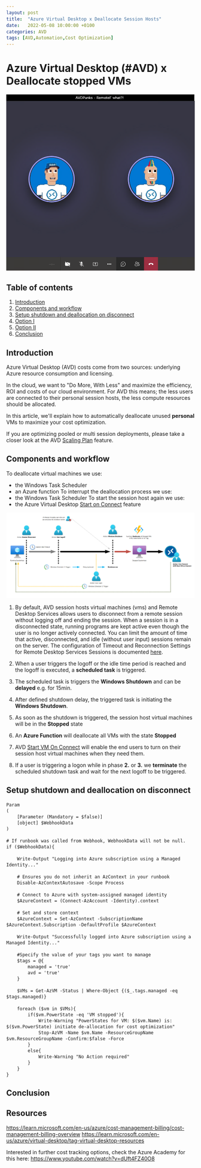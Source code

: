 ```yaml
---
layout: post
title:  "Azure Virtual Desktop x Deallocate Session Hosts"
date:   2022-05-08 10:00:00 +0100
categories: AVD
tags: [AVD,Automation,Cost Optimization]
---
```

# Azure Virtual Desktop (#AVD) x Deallocate stopped VMs

![This image shows the AVDPunk Header](/assets/img/2022-03-15/2022-03-15-001.png)

## Table of contents
1. [Introduction](#Introduction)
2. [Components and workflow](#components-and-workflow)
3. [Setup shutdown and deallocation on disconnect](#setup-shutdown-and-deallocation-on-disconnect)
4. [Option I](#option-i)
5. [Option II](#option-ii)
6. [Conclusion](#Conclusion)

## Introduction

Azure Virtual Desktop (AVD) costs come from two sources: underlying Azure resource consumption and licensing.

In the cloud, we want to "Do More, With Less" and maximize the efficiency, ROI and costs of our cloud environment. For AVD this means; the less users are connected to their personal session hosts, the less compute resources should be allocated. 

In this article, we'll explain how to automatically deallocate unused **personal** VMs to maximize your cost optimization. 

If you are optimizing pooled or multi session deployments, please take a closer look at the AVD [Scaling Plan](https://learn.microsoft.com/en-us/azure/virtual-desktop/autoscale-scenarios) feature.

## Components and workflow

To deallocate virtual machines we use:
- the Windows Task Scheduler
- an Azure function
To interrupt the deallocation process we use:
- the Windows Task Scheduler
To start the session host again we use: 
- the Azure Virtual Desktop [Start on Connect](https://learn.microsoft.com/en-us/azure/virtual-desktop/start-virtual-machine-connect) feature

![This image shows the deallocation workflow](/assets/img/2023-02-05/2023-02-05-000.png)

1. By default, AVD session hosts virtual machines (vms) and Remote Desktop Services allows users to disconnect from a remote session without logging off and ending the session. When a session is in a disconnected state, running programs are kept active even though the user is no longer actively connected. You can limit the amount of time that active, disconnected, and idle (without user input) sessions remain on the server. The configuration of Timeout and Reconnection Settings for Remote Desktop Services Sessions is documented [here](https://learn.microsoft.com/en-us/previous-versions/windows/it-pro/windows-server-2008-R2-and-2008/cc754272(v=ws.11)).

2. When a user triggers the logoff or the idle time period is reached and the logoff is executed, a **scheduled task** is triggered. 

3. The scheduled task is triggers the **Windows Shutdown** and can be **delayed** e.g. for 15min. 

4. After defined shutdown delay, the triggered task is initiating the **Windows Shutdown**. 

5. As soon as the shutdown is triggered, the session host virtual machines will be in the **Stopped** state

6. An **Azure Function** will deallocate all VMs with the state **Stopped**

7. AVD [Start VM On Connect](https://learn.microsoft.com/en-us/azure/virtual-desktop/start-virtual-machine-connect) will enable the end users to turn on their session host virtual machines when they need them.

8. If a user is triggering a logon while in phase **2.** or **3.** we **terminate** the scheduled shutdown task and wait for the next logoff to be triggered. 

## Setup shutdown and deallocation on disconnect

```
Param  
(  
    [Parameter (Mandatory = $false)]  
    [object] $WebhookData  
)  
 
# If runbook was called from Webhook, WebhookData will not be null.  
if ($WebhookData){ 

    Write-Output "Logging into Azure subscription using a Managed Identity..."
    
    # Ensures you do not inherit an AzContext in your runbook
    Disable-AzContextAutosave -Scope Process

    # Connect to Azure with system-assigned managed identity
    $AzureContext = (Connect-AzAccount -Identity).context

    # Set and store context
    $AzureContext = Set-AzContext -SubscriptionName $AzureContext.Subscription -DefaultProfile $AzureContext   
   
    Write-Output "Successfully logged into Azure subscription using a Managed Identity..."

    #Specify the value of your tags you want to manage
    $tags = @{
        managed = 'true'
        avd = 'true'
    }

	$VMs = Get-AzVM -Status | Where-Object {($_.tags.managed -eq $tags.managed)}  

	foreach ($vm in $VMs){
		if($vm.PowerState -eq 'VM stopped'){
			Write-Warning "PowerStates for VM: $($vm.Name) is: $($vm.PowerState) initiate de-allocation for cost optimization"
			Stop-AzVM -Name $vm.Name -ResourceGroupName $vm.ResourceGroupName -Confirm:$false -Force
		}
		else{
			Write-Warning "No Action required"
		}
	}
}
```

## Conclusion

## Resources

https://learn.microsoft.com/en-us/azure/cost-management-billing/cost-management-billing-overview
https://learn.microsoft.com/en-us/azure/virtual-desktop/tag-virtual-desktop-resources 

Interested in further cost tracking options, check the Azure Academy for this here: https://www.youtube.com/watch?v=dUft4FZ40O8 
